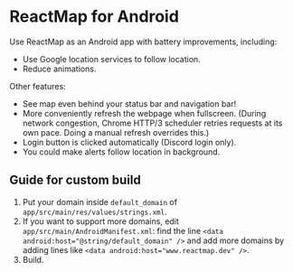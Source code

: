 # ReactMap for Android

Use ReactMap as an Android app with battery improvements, including:

* Use Google location services to follow location.
* Reduce animations.

Other features:

* See map even behind your status bar and navigation bar!
* More conveniently refresh the webpage when fullscreen. (During network congestion, Chrome HTTP/3 scheduler retries requests at its own pace. Doing a manual refresh overrides this.)
* Login button is clicked automatically (Discord login only).
* You could make alerts follow location in background.

## Guide for custom build

1. Put your domain inside `default_domain` of `app/src/main/res/values/strings.xml`.
2. If you want to support more domains, edit `app/src/main/AndroidManifest.xml`: find the line `<data android:host="@string/default_domain" />` and add more domains by adding lines like `<data android:host="www.reactmap.dev" />`.
3. Build.
